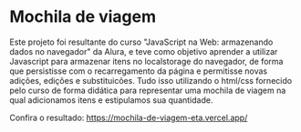 # Mochila de viagem
Este projeto foi resultante do curso "JavaScript na Web: armazenando dados no navegador" da Alura, e teve como objetivo aprender a utilizar Javascript para armazenar itens no localstorage do navegador, de forma que persistisse com o recarregamento da página e permitisse novas adições, edições e substituicões. Tudo isso utilizando o html/css fornecido pelo curso de forma didática para representar uma mochila de viagem na qual adicionamos itens e estipulamos sua quantidade.

Confira o resultado: https://mochila-de-viagem-eta.vercel.app/

